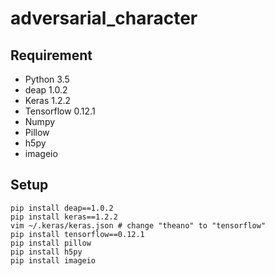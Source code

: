 # adversarial_character
## Requirement
- Python 3.5
- deap 1.0.2
- Keras 1.2.2
- Tensorflow 0.12.1
- Numpy
- Pillow
- h5py
- imageio

## Setup
```
pip install deap==1.0.2
pip install keras==1.2.2
vim ~/.keras/keras.json # change "theano" to "tensorflow"
pip install tensorflow==0.12.1
pip install pillow
pip install h5py
pip install imageio
```
